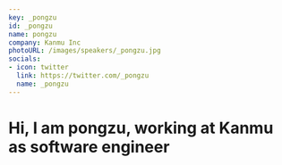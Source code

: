 ```yaml
---
key: _pongzu
id: _pongzu
name: pongzu
company: Kanmu Inc
photoURL: /images/speakers/_pongzu.jpg
socials:
- icon: twitter
  link: https://twitter.com/_pongzu
  name: _pongzu
---
```

# Hi, I am pongzu, working at Kanmu as software engineer


